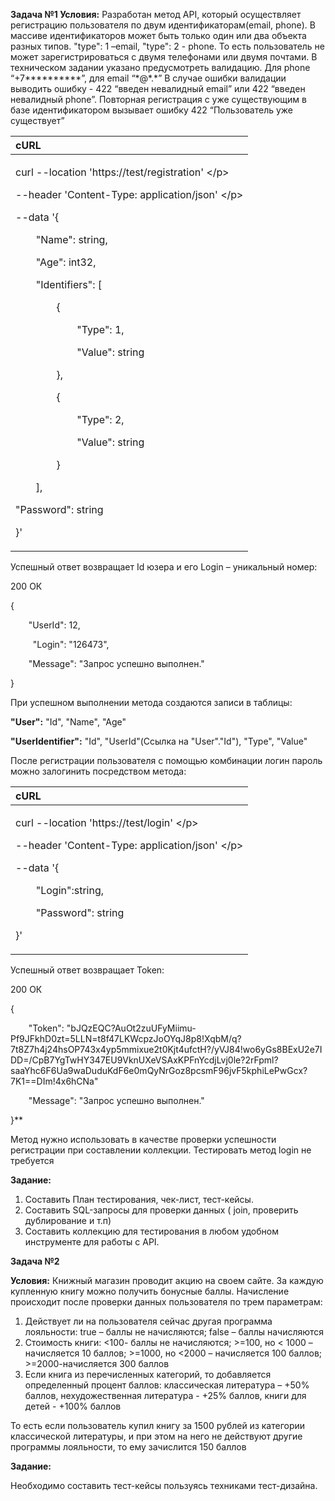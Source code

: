 
**Задача №1
Условия:** Разработан метод API, который осуществляет регистрацию пользователя по двум идентификаторам(email, phone). В массиве идентификаторов может быть только один или два объекта разных типов. "type": 1 –email, "type": 2 - phone.  То есть пользователь не может зарегистрироваться с двумя телефонами или двумя почтами. 
В техническом задании указано предусмотреть валидацию. Для phone “+7\*\*\*\*\*\*\*\*\*\*”, для email “\*@\*.\*” В случае ошибки валидации выводить ошибку - 422 “введен невалидный email” или 422 “введен невалидный phone”. 
Повторная регистрация с уже существующим в базе идентификатором вызывает ошибку 422 “Пользователь уже существует”

|cURL|
| :- |
|<p>curl --location 'https://test/registration' \</p><p>--header 'Content-Type: application/json' \</p><p>--data '{</p><p>`    `"Name": string,</p><p>`    `"Age": int32,</p><p>`    `"Identifiers": [</p><p>`        `{</p><p>`            `"Type": 1,</p><p>`            `"Value": string</p><p>`        `},</p><p>`        `{</p><p>`            `"Type": 2,</p><p>`            `"Value": string</p><p>`        `}</p><p>`    `],</p><p>"Password": string</p><p>}'</p>|

Успешный ответ возвращает Id юзера и его Login – уникальный номер:

200 ОК

{

`    `"UserId": 12,

`     `"Login": "126473",

`    `"Message": "Запрос успешно выполнен."

}

При успешном выполнении метода создаются записи в таблицы:

**"User":** "Id", "Name", "Age"

**"UserIdentifier":** "Id", "UserId"(Ссылка на "User"."Id"), "Type", "Value" 

После регистрации пользователя с помощью комбинации логин пароль  можно залогинить посредством метода:

|cURL|
| :- |
|<p>curl --location 'https://test/login' \</p><p>--header 'Content-Type: application/json' \</p><p>--data '{</p><p>`    `"Login":string,</p><p>`    `"Password": string</p><p>}'</p><p></p>|
Успешный ответ возвращает Token:

200 ОК

{

`    `"Token": "bJQzEQC?AuOt2zuUFyMiimu-Pf9JFkhD0zt=5LLN=t8f47LKWcpzJoOYqJ8p8!XqbM/q?7t8Z7h4j24hsOP743x4yp5mmixue2t0Kjt4ufctH?/yVJ84!wo6yGs8BExU2e7IDD=/CpB7YgTwHY347EU9VknUXeVSAxKPFnYcdjLvj0le?2rFpml?saaYhc6F6Ua9waDuduKdF6e0mQyNrGoz8pcsmF96jvF5kphiLePwGcx?7K1==DIm!4x6hCNa"

`    `"Message": "Запрос успешно выполнен."

}** 

Метод нужно использовать в качестве проверки успешности регистрации при составлении коллекции. Тестировать метод login не требуется

**Задание:**

1. Составить План тестирования, чек-лист, тест-кейсы.
1. Составить SQL-запросы для проверки данных ( join, проверить дублирование и т.п)
1. Составить коллекцию для тестирования в любом удобном инструменте для работы с API.

**Задача №2**

**Условия:** Книжный магазин проводит акцию на своем сайте. За каждую купленную книгу можно получить бонусные баллы. 
Начисление происходит после проверки данных пользователя по трем параметрам:

1. Действует ли на пользователя сейчас другая программа лояльности: true – баллы не начисляются; false – баллы начисляются
1. Стоимость книги: <100- баллы не начисляются; >=100, но < 1000 – начисляется 10 баллов;  >=1000, но <2000 – начисляется 100 баллов; >=2000-начисляется 300 баллов
1. Если книга из перечисленных категорий, то добавляется определенный процент баллов: классическая литература – +50% баллов, нехудожественная литература - +25% баллов, книги для детей - +100% баллов

То есть если пользователь купил книгу за 1500 рублей из категории классической литературы, и при этом на него не действуют другие программы лояльности, то ему зачислится 150 баллов

**Задание:**

Необходимо составить тест-кейсы пользуясь техниками тест-дизайна.
